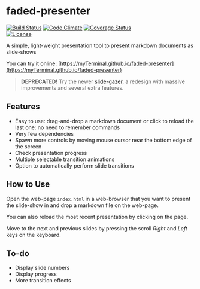 # faded-presenter

[![Build Status](https://travis-ci.org/myTerminal/faded-presenter.svg?branch=master)](https://travis-ci.org/myTerminal/faded-presenter)
[![Code Climate](https://codeclimate.com/github/myTerminal/faded-presenter.png)](https://codeclimate.com/github/myTerminal/faded-presenter)
[![Coverage Status](https://img.shields.io/coveralls/myTerminal/faded-presenter.svg)](https://coveralls.io/r/myTerminal/faded-presenter?branch=master)  
[![License](https://img.shields.io/github/license/myTerminal/ample-alerts.svg)](https://opensource.org/licenses/MIT)  

A simple, light-weight presentation tool to present markdown documents as slide-shows

You can try it online: [https://myTerminal.github.io/faded-presenter](https://myTerminal.github.io/faded-presenter)

> **DEPRECATED!** Try the newer [slide-gazer](https://github.com/team-fluxion/slide-gazer), a redesign with massive improvements and several extra features.

## Features

* Easy to use: drag-and-drop a markdown document or click to reload the last one: no need to remember commands
* Very few dependencies
* Spawn more controls by moving mouse cursor near the bottom edge of the screen
* Check presentation progress
* Multiple selectable transition animations
* Option to automatically perform slide transitions

## How to Use

Open the web-page `index.html` in a web-browser that you want to present the slide-show in and drop a markdown file on the web-page.

You can also reload the most recent presentation by clicking on the page.

Move to the next and previous slides by pressing the scroll *Right* and *Left* keys on the keyboard.

## To-do

* Display slide numbers
* Display progress
* More transition effects

